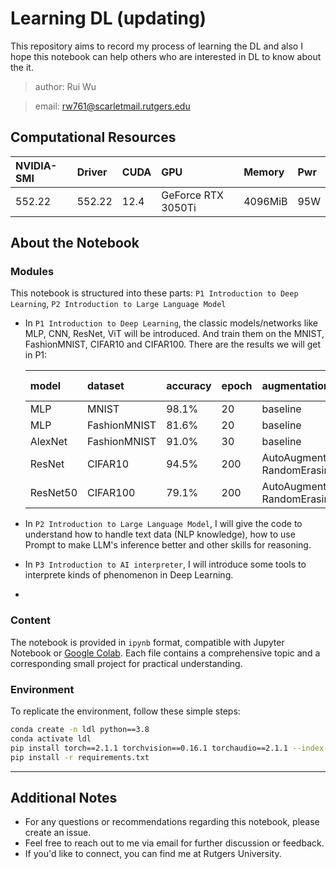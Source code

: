 # Learning DL (updating)

This repository aims to record my process of learning the DL and also I hope this notebook can help others who are interested in DL to know about the it.

> author: Rui Wu

> email: rw761@scarletmail.rutgers.edu


## Computational Resources
| NVIDIA-SMI | Driver | CUDA | GPU | Memory | Pwr |
|:-------|:-------|:-------|:-------|:-------|:-------|
| 552.22 | 552.22 | 12.4 | GeForce RTX 3050Ti | 4096MiB | 95W | 


## About the Notebook

### Modules

This notebook is structured into these parts: `P1 Introduction to Deep Learning`, `P2 Introduction to Large Language Model`
- In `P1 Introduction to Deep Learning`, the classic models/networks like MLP, CNN, ResNet, ViT will be introduced. And train them on the MNIST, FashionMNIST, CIFAR10 and CIFAR100. There are the results we will get in P1:
  
  | model | dataset | accuracy | epoch | augmentation | pre-train |
  |:-------|:-------|:-------|:-------|:-------|:-------|
  | MLP | MNIST | 98.1% | 20 | baseline | no |
  | MLP | FashionMNIST | 81.6% | 20 | baseline | no |
  | AlexNet | FashionMNIST | 91.0% | 30 | baseline | no |
  | ResNet | CIFAR10 | 94.5% | 200 | AutoAugment, RandomErasing | no |
  | ResNet50 | CIFAR100 | 79.1% | 200 | AutoAugment, RandomErasing | yes |

- In `P2 Introduction to Large Language Model`, I will give the code to understand how to handle text data (NLP knowledge), how to use Prompt to make LLM's inference better and other skills for reasoning.

- In `P3 Introduction to AI interpreter`, I will introduce some tools to interprete kinds of phenomenon in Deep Learning.
- 
### Content
The notebook is provided in `ipynb` format, compatible with Jupyter Notebook or [Google Colab](https://colab.research.google.com/). Each file contains a comprehensive topic and a corresponding small project for practical understanding.

### Environment
To replicate the environment, follow these simple steps:
```bash
conda create -n ldl python==3.8
conda activate ldl
pip install torch==2.1.1 torchvision==0.16.1 torchaudio==2.1.1 --index-url https://download.pytorch.org/whl/cu118
pip install -r requirements.txt
```

---

## Additional Notes
- For any questions or recommendations regarding this notebook, please create an issue.
- Feel free to reach out to me via email for further discussion or feedback.
- If you'd like to connect, you can find me at Rutgers University.
